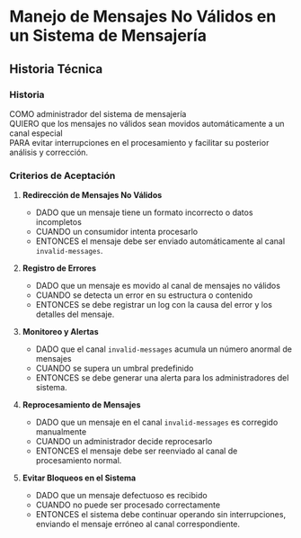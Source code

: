 # Manejo de Mensajes No Válidos en un Sistema de Mensajería

## Historia Técnica

### Historia
COMO administrador del sistema de mensajería  
QUIERO que los mensajes no válidos sean movidos automáticamente a un canal especial  
PARA evitar interrupciones en el procesamiento y facilitar su posterior análisis y corrección.  

### Criterios de Aceptación

1. **Redirección de Mensajes No Válidos**
   - DADO que un mensaje tiene un formato incorrecto o datos incompletos
   - CUANDO un consumidor intenta procesarlo
   - ENTONCES el mensaje debe ser enviado automáticamente al canal `invalid-messages`.

2. **Registro de Errores**
   - DADO que un mensaje es movido al canal de mensajes no válidos
   - CUANDO se detecta un error en su estructura o contenido
   - ENTONCES se debe registrar un log con la causa del error y los detalles del mensaje.

3. **Monitoreo y Alertas**
   - DADO que el canal `invalid-messages` acumula un número anormal de mensajes
   - CUANDO se supera un umbral predefinido
   - ENTONCES se debe generar una alerta para los administradores del sistema.

4. **Reprocesamiento de Mensajes**
   - DADO que un mensaje en el canal `invalid-messages` es corregido manualmente
   - CUANDO un administrador decide reprocesarlo
   - ENTONCES el mensaje debe ser reenviado al canal de procesamiento normal.

5. **Evitar Bloqueos en el Sistema**
   - DADO que un mensaje defectuoso es recibido
   - CUANDO no puede ser procesado correctamente
   - ENTONCES el sistema debe continuar operando sin interrupciones, enviando el mensaje erróneo al canal correspondiente.
